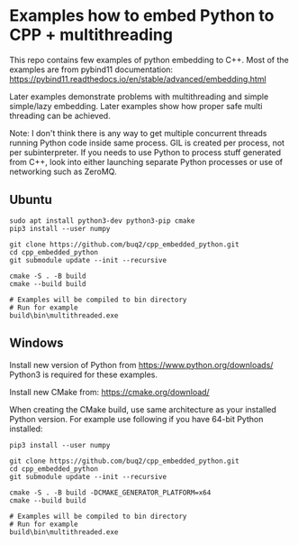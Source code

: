 # Examples how to embed Python to CPP + multithreading

This repo contains few examples of python embedding to C++.
Most of the examples are from pybind11 documentation: 
https://pybind11.readthedocs.io/en/stable/advanced/embedding.html

Later examples demonstrate problems with multithreading and simple
simple/lazy embedding. Later examples show how proper safe multi
threading can be achieved.

Note: I don't think there is any way to get multiple concurrent
threads running Python code inside same process. GIL is created
per process, not per subinterpreter. If you needs to
use Python to process stuff generated from C++, look into
either launching separate Python processes or use of networking
such as ZeroMQ.

## Ubuntu

```
sudo apt install python3-dev python3-pip cmake
pip3 install --user numpy

git clone https://github.com/buq2/cpp_embedded_python.git
cd cpp_embedded_python
git submodule update --init --recursive

cmake -S . -B build
cmake --build build

# Examples will be compiled to bin directory
# Run for example
build\bin\multithreaded.exe
```

## Windows

Install new version of Python from https://www.python.org/downloads/
Python3 is required for these examples.

Install new CMake from: https://cmake.org/download/ 

When creating the CMake build, use same architecture as your installed Python version.
For example use following if you have 64-bit Python installed:

```
pip3 install --user numpy

git clone https://github.com/buq2/cpp_embedded_python.git
cd cpp_embedded_python
git submodule update --init --recursive

cmake -S . -B build -DCMAKE_GENERATOR_PLATFORM=x64
cmake --build build

# Examples will be compiled to bin directory
# Run for example
build\bin\multithreaded.exe
```
